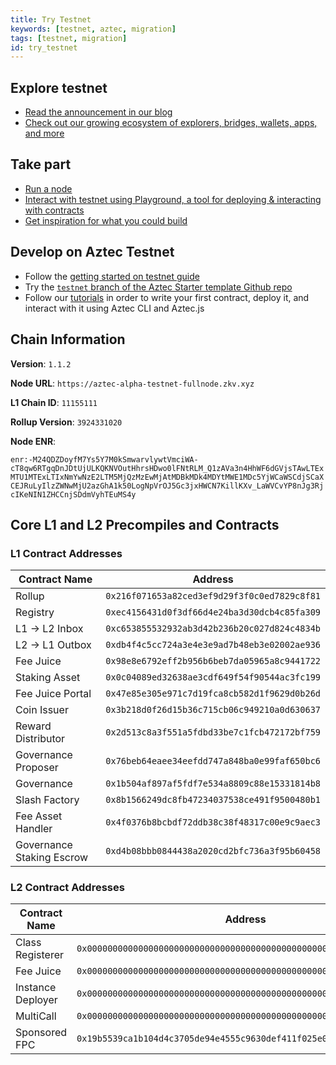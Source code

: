 ```yaml
---
title: Try Testnet
keywords: [testnet, aztec, migration]
tags: [testnet, migration]
id: try_testnet
---
```


## Explore testnet

- [Read the announcement in our blog](https://aztec.network/blog)
- [Check out our growing ecosystem of explorers, bridges, wallets, apps, and more](https://aztec.network/ecosystem)

## Take part

- [Run a node](./the_aztec_network/guides/run_nodes/how_to_run_sequencer.md)
- [Interact with testnet using Playground, a tool for deploying & interacting with contracts](https://play.aztec.network/)
- [Get inspiration for what you could build](./developers/inspiration.md)

## Develop on Aztec Testnet

- Follow the [getting started on testnet guide](./developers/guides/getting_started_on_testnet.md)
- Try the [`testnet` branch of the Aztec Starter template Github repo](https://github.com/AztecProtocol/aztec-starter/tree/testnet)
- Follow our [tutorials](./developers/tutorials/codealong/contract_tutorials/counter_contract.md) in order to write your first contract, deploy it, and interact with it using Aztec CLI and Aztec.js

## Chain Information

**Version**: `1.1.2`

**Node URL**: `https://aztec-alpha-testnet-fullnode.zkv.xyz`

**L1 Chain ID**: `11155111`

**Rollup Version**: `3924331020`

**Node ENR**:

<!-- cspell:disable -->

`enr:-M24QDZDoyfM7Ys5Y7M0kSmwarvlywtVmciWA-cT8qw6RTgqDnJDtUjULKQKNVOutHhrsHDwo0lFNtRLM_Q1zAVa3n4HhWF6dGVjsTAwLTExMTU1MTExLTIxNmYwNzE2LTM5MjQzMzEwMjAtMDBkMDk4MDYtMWE1MDc5YjWCaWSCdjSCaXCEJRuLyIlzZWNwMjU2azGhA1k50LogNpVrOJ5Gc3jxHWCN7KillKXv_LaWVCvYP8nJg3RjcIKeNIN1ZHCCnjSDdmVyhTEuMS4y`

<!-- cspell:enable -->

## Core L1 and L2 Precompiles and Contracts

### L1 Contract Addresses

| Contract Name             | Address                                      |
| ------------------------- | -------------------------------------------- |
| Rollup                    | `0x216f071653a82ced3ef9d29f3f0c0ed7829c8f81` |
| Registry                  | `0xec4156431d0f3df66d4e24ba3d30dcb4c85fa309` |
| L1 → L2 Inbox             | `0xc653855532932ab3d42b236b20c027d824c4834b` |
| L2 → L1 Outbox            | `0xdb4f4c5cc724a3e4e3e9ad7b48eb3e02002ae936` |
| Fee Juice                 | `0x98e8e6792eff2b956b6beb7da05965a8c9441722` |
| Staking Asset             | `0x0c04089ed32638ae3cdf649f54f90544ac3fc199` |
| Fee Juice Portal          | `0x47e85e305e971c7d19fca8cb582d1f9629d0b26d` |
| Coin Issuer               | `0x3b218d0f26d15b36c715cb06c949210a0d630637` |
| Reward Distributor        | `0x2d513c8a3f551a5fdbd33be7c1fcb472172bf759` |
| Governance Proposer       | `0x76beb64eaee34eefdd747a848ba0e99faf650bc6` |
| Governance                | `0x1b504af897af5fdf7e534a8809c88e15331814b8` |
| Slash Factory             | `0x8b1566249dc8fb47234037538ce491f9500480b1` |
| Fee Asset Handler         | `0x4f0376b8bcbdf72ddb38c38f48317c00e9c9aec3` |
| Governance Staking Escrow | `0xd4b08bbb0844438a2020cd2bfc736a3f95b60458` |

### L2 Contract Addresses

| Contract Name     | Address                                                              |
| ----------------- | -------------------------------------------------------------------- |
| Class Registerer  | `0x0000000000000000000000000000000000000000000000000000000000000003` |
| Fee Juice         | `0x0000000000000000000000000000000000000000000000000000000000000005` |
| Instance Deployer | `0x0000000000000000000000000000000000000000000000000000000000000002` |
| MultiCall         | `0x0000000000000000000000000000000000000000000000000000000000000004` |
| Sponsored FPC     | `0x19b5539ca1b104d4c3705de94e4555c9630def411f025e023a13189d0c56f8f2` |
